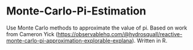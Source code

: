 # Monte-Carlo-Pi-Estimation
Use Monte Carlo methods to approximate the value of pi. Based on work from Cameron Yick (https://observablehq.com/@hydrosquall/reactive-monte-carlo-pi-approximation-explorable-explana). Written in R.
